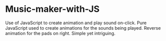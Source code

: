 # Music-maker-with-JS
Use of JavaScript to create animation and play sound on-click.
Pure JavaScript used to create animations for the sounds being played.
Reverse animation for the pads on right.
Simple yet intriguing. 
